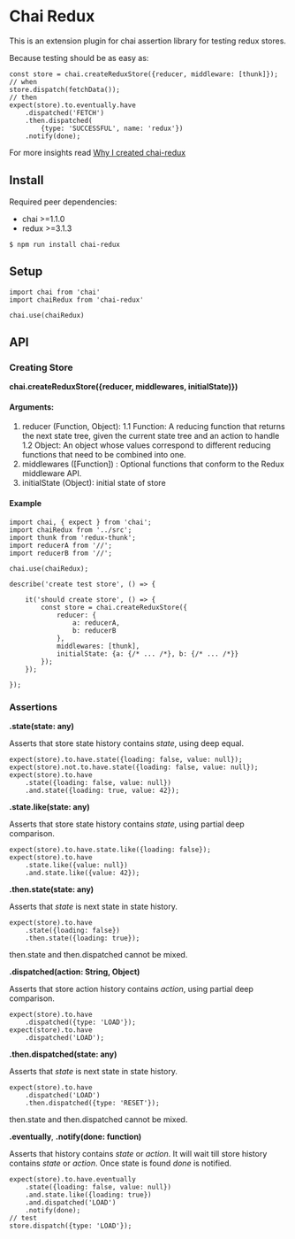 # Chai Redux

This is an extension plugin for chai assertion library for testing redux stores.

Because testing should be as easy as:

```
const store = chai.createReduxStore({reducer, middleware: [thunk]});
// when
store.dispatch(fetchData());
// then
expect(store).to.eventually.have
    .dispatched('FETCH')
    .then.dispatched(
        {type: 'SUCCESSFUL', name: 'redux'})
    .notify(done);
```


For more insights read [Why I created chai-redux](https://medium.com/p/9704563fedef)

## Install

Required peer dependencies:

- chai >=1.1.0
- redux >=3.1.3

```
$ npm run install chai-redux
```

## Setup

```
import chai from 'chai'
import chaiRedux from 'chai-redux'

chai.use(chaiRedux)

```

## API

### Creating Store

**chai.createReduxStore({reducer, middlewares, initialState)})**

#### Arguments:

1. reducer (Function, Object): 
 1.1 Function: A reducing function that returns the next state tree, given the current state tree and an action to handle
 1.2 Object: An object whose values correspond to different reducing functions that need to be combined into one.
2. middlewares ([Function]) : Optional functions that conform to the Redux middleware API.
3. initialState (Object): initial state of store

#### Example

```
import chai, { expect } from 'chai';
import chaiRedux from '../src';
import thunk from 'redux-thunk';
import reducerA from '//';
import reducerB from '//';

chai.use(chaiRedux);

describe('create test store', () => {

    it('should create store', () => {
        const store = chai.createReduxStore({
            reducer: {
                a: reducerA,
                b: reducerB
            },
            middlewares: [thunk],
            initialState: {a: {/* ... /*}, b: {/* ... /*}}
        });
    });

});

```

### Assertions

**.state(state: any)**

Asserts that store state history contains *state*, using deep equal. 

```
expect(store).to.have.state({loading: false, value: null});
expect(store).not.to.have.state({loading: false, value: null});
expect(store).to.have
    .state({loading: false, value: null})
    .and.state({loading: true, value: 42});
``` 

**.state.like(state: any)**

Asserts that store state history contains *state*, using partial deep comparison. 

```
expect(store).to.have.state.like({loading: false});
expect(store).to.have
    .state.like({value: null})
    .and.state.like({value: 42});
``` 

**.then.state(state: any)**

Asserts that *state* is next state in state history.

```
expect(store).to.have
    .state({loading: false})
    .then.state({loading: true});
``` 

then.state and then.dispatched cannot be mixed.

**.dispatched(action: String, Object)**

Asserts that store action history contains *action*, using partial deep comparison.

```
expect(store).to.have
    .dispatched({type: 'LOAD'});
expect(store).to.have
    .dispatched('LOAD');
``` 

**.then.dispatched(state: any)**

Asserts that *state* is next state in state history.

```
expect(store).to.have
    .dispatched('LOAD')
    .then.dispatched({type: 'RESET'});
``` 

then.state and then.dispatched cannot be mixed.

**.eventually**, **.notify(done: function)**

Asserts that history contains *state* or *action*. 
It will wait till store history contains *state* or *action*. 
Once state is found *done* is notified.

```
expect(store).to.have.eventually
    .state({loading: false, value: null})
    .and.state.like({loading: true})
    .and.dispatched('LOAD')
    .notify(done);
// test
store.dispatch({type: 'LOAD'});
```
